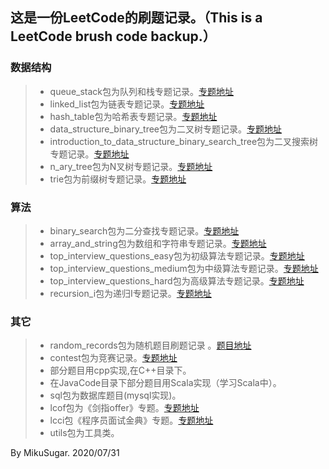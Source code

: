 ## 这是一份LeetCode的刷题记录。（This is a LeetCode brush code backup.）

### 数据结构

> * queue_stack包为队列和栈专题记录。[专题地址](https://leetcode-cn.com/leetbook/detail/queue-stack/)
> * linked_list包为链表专题记录。[专题地址](https://leetcode-cn.com/leetbook/detail/linked-list/)
> * hash_table包为哈希表专题记录。[专题地址](https://leetcode-cn.com/leetbook/detail/hash-table/)
> * data_structure_binary_tree包为二叉树专题记录。[专题地址](https://leetcode-cn.com/leetbook/detail/data-structure-binary-tree/)
> * introduction_to_data_structure_binary_search_tree包为二叉搜索树专题记录。[专题地址](https://leetcode-cn.com/leetbook/detail/introduction-to-data-structure-binary-search-tree/)
> * n_ary_tree包为N叉树专题记录。[专题地址](https://leetcode-cn.com/leetbook/detail/n-ary-tree/)
> * trie包为前缀树专题记录。[专题地址](https://leetcode-cn.com/leetbook/detail/trie/)

### 算法

> * binary_search包为二分查找专题记录。[专题地址](https://leetcode-cn.com/leetbook/detail/binary-search/)
> * array_and_string包为数组和字符串专题记录。[专题地址](https://leetcode-cn.com/leetbook/detail/array-and-string/)
> * top_interview_questions_easy包为初级算法专题记录。[专题地址](https://leetcode-cn.com/leetbook/detail/top-interview-questions-easy/)
> * top_interview_questions_medium包为中级算法专题记录。[专题地址](https://leetcode-cn.com/leetbook/read/top-interview-questions-medium/xnfgpr/)
> * top_interview_questions_hard包为高级算法专题记录。[专题地址](https://leetcode-cn.com/leetbook/detail/top-interview-questions-hard/)
> * recursion_i包为递归I专题记录。[专题地址](https://leetcode-cn.com/leetbook/detail/recursion/)

### 其它

> * random_records包为随机题目刷题记录  。[题目地址](https://leetcode-cn.com/problemset/all/)
> * contest包为竞赛记录。[专题地址](https://leetcode-cn.com/contest/)
> * 部分题目用cpp实现,在C++目录下。
> * 在JavaCode目录下部分题目用Scala实现（学习Scala中）。
> * sql包为数据库题目(mysql实现)。
> * lcof包为《剑指offer》专题。[专题地址](https://leetcode-cn.com/problemset/lcof/)
> * lcci包《程序员面试金典》专题。[专题地址](https://leetcode-cn.com/problemset/lcci/)
> * utils包为工具类。
>
By MikuSugar. 2020/07/31
